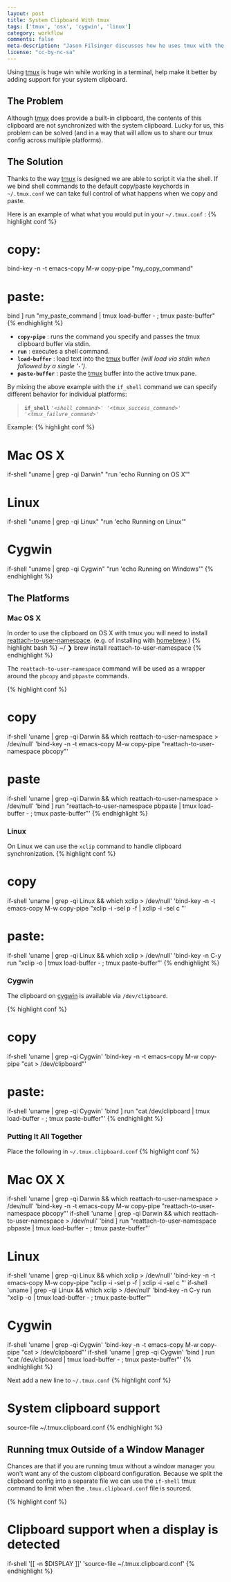 ```yaml
---
layout: post
title: System Clipboard With tmux
tags: ['tmux', 'osx', 'cygwin', 'linux']
category: workflow
comments: false
meta-description: "Jason Filsinger discusses how he uses tmux with the system clipboard on various platforms."
license: "cc-by-nc-sa"
---
```

Using [tmux](http://tmux.sourceforge.net) is huge win while working in a terminal, help make
it better by adding support for your system clipboard.


## The Problem
Although [tmux](http://tmux.sourceforge.net) does provide a built-in clipboard, the contents
of this clipboard are not synchronized with the system clipboard. Lucky for us, this problem
can be solved (and in a way that will allow us to share our tmux config across multiple platforms).

## The Solution
Thanks to the way [tmux](http://tmux.sourceforge.net) is designed we are able to script it via
the shell.  If we bind shell commands to the default copy/paste keychords in `~/.tmux.conf` we
can take full control of what happens when we copy and paste.

Here is an example of what what you would put in your `~/.tmux.conf` :
{% highlight conf %}
# copy:
bind-key -n -t emacs-copy M-w copy-pipe "my_copy_command"
# paste:
bind ] run "my_paste_command | tmux load-buffer - ; tmux paste-buffer"
{% endhighlight %}

* **`copy-pipe`** : runs the command you specify and passes the tmux clipboard buffer via stdin.
* **`run`** : executes a shell command.
* **`load-buffer`** : load text into the [tmux](http://tmux.sourceforge.net) buffer *(will load via stdin when followed by a single '`-`')*.
* **`paste-buffer`** : paste the [tmux](http://tmux.sourceforge.net) buffer into the active tmux pane.

By mixing the above example with the `if_shell` command we can specify different behavior for
individual platforms:
> **`if_shell`** `'`*`<shell_command>`*`' '`*`<tmux_success_command>`*`' '`*`<tmux_failure_command>`*`'`

Example:
{% highlight conf %}
# Mac OS X
if-shell "uname | grep -qi Darwin" "run 'echo Running on OS X'"
# Linux
if-shell "uname | grep -qi Linux" "run 'echo Running on Linux'"
# Cygwin
if-shell "uname | grep -qi Cygwin" "run 'echo Running on Windows'"
{% endhighlight %}

## The Platforms

### Mac OS X
In order to use the clipboard on OS X with tmux you will need to install
[reattach-to-user-namespace](https://github.com/ChrisJohnsen/tmux-MacOSX-pasteboard). (e.g. of installing with [homebrew](http://brew.sh).)
{% highlight bash %}
~/ ❯ brew install reattach-to-user-namespace
{% endhighlight %}

The `reattach-to-user-namespace` command will be used as a wrapper around the `pbcopy`
and `pbpaste` commands.

{% highlight conf %}
# copy
if-shell 'uname | grep -qi Darwin && which reattach-to-user-namespace > /dev/null' 'bind-key -n -t emacs-copy M-w copy-pipe "reattach-to-user-namespace pbcopy"'
# paste
if-shell 'uname | grep -qi Darwin && which reattach-to-user-namespace > /dev/null' 'bind ] run "reattach-to-user-namespace pbpaste | tmux load-buffer - ; tmux paste-buffer"'
{% endhighlight %}


### Linux
On Linux we can use the `xclip` command to handle clipboard synchronization.
{% highlight conf %}
# copy
if-shell 'uname | grep -qi Linux && which xclip > /dev/null' 'bind-key -n -t emacs-copy M-w copy-pipe "xclip -i -sel p -f | xclip -i -sel c "'
# paste:
if-shell 'uname | grep -qi Linux && which xclip > /dev/null' 'bind-key -n C-y run "xclip -o | tmux load-buffer - ; tmux paste-buffer"'
{% endhighlight %}


### Cygwin
The clipboard on [cygwin](http://cygwin.com) is available via `/dev/clipboard`.

{% highlight conf %}
# copy
if-shell 'uname | grep -qi Cygwin' 'bind-key -n -t emacs-copy M-w copy-pipe "cat > /dev/clipboard"'
# paste:
if-shell 'uname | grep -qi Cygwin' 'bind ] run "cat /dev/clipboard | tmux load-buffer - ; tmux paste-buffer"'
{% endhighlight %}

### Putting It All Together

Place the following in `~/.tmux.clipboard.conf`
{% highlight conf %}
# Mac OX X
if-shell 'uname | grep -qi Darwin && which reattach-to-user-namespace > /dev/null' 'bind-key -n -t emacs-copy M-w copy-pipe "reattach-to-user-namespace pbcopy"'
if-shell 'uname | grep -qi Darwin && which reattach-to-user-namespace > /dev/null' 'bind ] run "reattach-to-user-namespace pbpaste | tmux load-buffer - ; tmux paste-buffer"'

# Linux
if-shell 'uname | grep -qi Linux && which xclip > /dev/null' 'bind-key -n -t emacs-copy M-w copy-pipe "xclip -i -sel p -f | xclip -i -sel c "'
if-shell 'uname | grep -qi Linux && which xclip > /dev/null' 'bind-key -n C-y run "xclip -o | tmux load-buffer - ; tmux paste-buffer"'

# Cygwin
if-shell 'uname | grep -qi Cygwin' 'bind-key -n -t emacs-copy M-w copy-pipe "cat > /dev/clipboard"'
if-shell 'uname | grep -qi Cygwin' 'bind ] run "cat /dev/clipboard | tmux load-buffer - ; tmux paste-buffer"'
{% endhighlight %}

Next add a new line to `~/.tmux.conf`
{% highlight conf %}
# System clipboard support
source-file ~/.tmux.clipboard.conf
{% endhighlight %}

## Running tmux Outside of a Window Manager
Chances are that if you are running tmux without a window manager you won't want any of the
custom clipboard configuration. Because we split the clipboard config into a separate file
we can use the `if-shell` tmux command to limit when the `.tmux.clipboard.conf` file is
sourced.

{% highlight conf %}
# Clipboard support when a display is detected
if-shell '[[ -n $DISPLAY ]]' 'source-file ~/.tmux.clipboard.conf'
{% endhighlight %}
